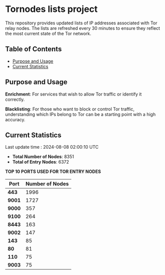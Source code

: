 # Tornodes lists project

This repository provides updated lists of IP addresses associated with Tor relay nodes. The lists are refreshed every 30 minutes to ensure they reflect the most current state of the Tor network.

## Table of Contents

- [Purpose and Usage](#purpose-and-usage)
- [Current Statistics](#current-statistics)


## Purpose and Usage

**Enrichment**: For services that wish to allow Tor traffic or identify it correctly.

**Blacklisting**: For those who want to block or control Tor traffic, understanding which IPs belong to Tor can be a starting point with a high accuracy.

## Current Statistics

Last update time : 2024-08-08 02:00:10 UTC

- **Total Number of Nodes**: 8351
- **Total of Entry Nodes**: 6372

**TOP 10 PORTS USED FOR TOR ENTRY NODES**

| **Port** | **Number of Nodes** |
|------|-----------------|
| **443**   | 1996  |
| **9001**   | 1727  |
| **9000**   | 357  |
| **9100**   | 264  |
| **8443**   | 163  |
| **9002**   | 147  |
| **143**   | 85  |
| **80**   | 81  |
| **110**   | 75  |
| **9003**   | 75  |

